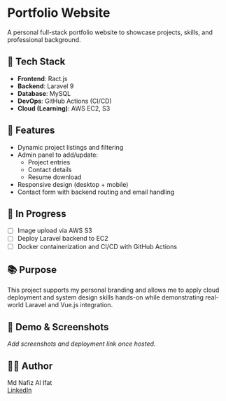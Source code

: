 # Portfolio Website

A personal full-stack portfolio website to showcase projects, skills, and professional background.

## 🔧 Tech Stack

- **Frontend**: Ract.js
- **Backend**: Laravel 9
- **Database**: MySQL
- **DevOps**: GitHub Actions (CI/CD)
- **Cloud (Learning)**: AWS EC2, S3

## 🧩 Features

- Dynamic project listings and filtering
- Admin panel to add/update:
  - Project entries
  - Contact details
  - Resume download
- Responsive design (desktop + mobile)
- Contact form with backend routing and email handling

## 🚀 In Progress

- [ ] Image upload via AWS S3
- [ ] Deploy Laravel backend to EC2
- [ ] Docker containerization and CI/CD with GitHub Actions

## 📚 Purpose

This project supports my personal branding and allows me to apply cloud deployment and system design skills hands-on while demonstrating real-world Laravel and Vue.js integration.

## 📎 Demo & Screenshots

_Add screenshots and deployment link once hosted._

## 🧑‍💻 Author

Md Nafiz Al Ifat  
[LinkedIn](https://www.linkedin.com/in/md-nafiz-al-ifat)
